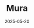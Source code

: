 ---  
layout: startup_page  
title: "Mura"  
id: "mura.co"  
permalink: "/muramura.co05202025/"  
website: "https://mura.co/"  
funding_round: "Seed"  
funding_amount: "$6M"  
investors: "Level One Fund, Lerer Hippeau, (with participation from notable angels and strategic investors)"  
about: "Mura is an AI platform that automates the order-to-cash process for commercial field service companies. Its \"dark software\" integrates with existing systems to reduce overhead and secure faster payments, streamlining operations for HVAC and field service providers without requiring platform migrations."  
markets: "Technology, Information and Internet, AI, Field Service Management, Business/Productivity Software"  
hq: "New York, New York, United States"  
founded_year: "2023"  
linkedin: "https://www.linkedin.com/company/mura-co"  
twitter: ""  
instagram: ""  
facebook: ""  
crunchbase: "https://www.crunchbase.com/organization/mura-6145"  
pitchbook: "https://pitchbook.com/profiles/company/807531-04"  

date_display: "20-May-2025"  
date: "2025-05-20"

# SEO Optimization  
meta_title: "Mura - Seed Funding ($6M)"  
meta_description: "Mura, Mura is an AI platform that automates the order-to-cash process for commercial field service companies. Its \"dark software\" integrates with existing..."  
meta_keywords: "Mura, Technology, Information and Internet, AI, Field Service Management, Business/Productivity Software, Seed funding"  
canonical_url: "https://startup.projectstartups.com/muramura.co05202025/"  
---